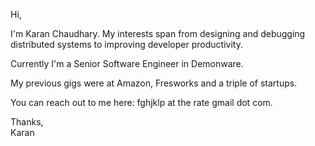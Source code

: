 
Hi,

I'm Karan Chaudhary. My interests span from designing and debugging distributed systems to improving developer productivity. 

Currently I'm a Senior Software Engineer in Demonware.

My previous gigs were at Amazon, Fresworks and a triple of startups.

You can reach out to me here: fghjklp at the rate gmail dot com.

Thanks,  
Karan
